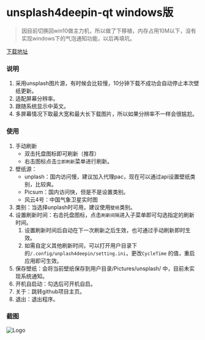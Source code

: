 # unsplash4deepin-qt windows版

> 因目前切换回win10做主力机，所以做了下移植，内存占用10M以下，没有实现windows下的气泡通知功能，以后再填坑。

[下载地址](https://github.com/shansb/unsplash4deepin-qt/releases)

### 说明

1. 采用unsplash图片源，有时候会比较慢，10分钟下载不成功会自动停止本次壁纸更新。
2. 适配屏幕分辨率。
3. 跟随系统显示中英文。
4. 多屏幕情况下取最大宽和最大长下载图片，所以如果分辨率不一样会很尴尬。

### 使用

1. 手动刷新
   - 双击托盘图标即可刷新（推荐）
   - 右击图标点击`立即刷新`菜单进行刷新。
2. 壁纸源：
      - unplash：国内访问慢，建议加入代理pac，现在可以通过api设置壁纸类别，比较爽。
      - Picsum：国内访问快，但是不是设置类别。
      - 风云4号：中国气象卫星实时图
3. 类别：当选择unplash时可用，建议使用`壁纸`类别。
4. 设置刷新时间：右击托盘图标，点击`刷新间隔`进入子菜单即可勾选指定的刷新时间。
      1. 设置刷新时间后自动在下一次刷新之后生效，也可通过手动刷新即时生效。
      2. 如需自定义其他刷新时间，可以打开用户目录下的`/.config/unplash4deepin/setting.ini`，更改`CycleTime` 的值，重启应用即可生效。
5. 保存壁纸：会将当前壁纸保存到用户目录/Pictures/unsplash/ 中，目前未实现系统通知。
6. 开机自启动：勾选后可开机自启。
7. 关于：跳转github项目主页。
8. 退出：退出程序。

### 截图

![Logo](https://github.com/shansb/unsplash4deepin-qt/blob/master/win-screenshot.png?raw=true)